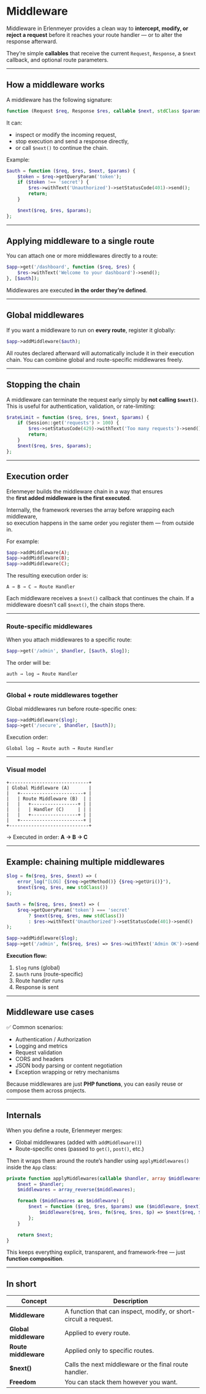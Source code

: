 # Middleware

Middleware in Erlenmeyer provides a clean way to **intercept, modify, or reject a request** before it reaches your route handler — or to alter the response afterward.

They’re simple **callables** that receive the current `Request`, `Response`, a `$next` callback, and optional route parameters.

---

## How a middleware works

A middleware has the following signature:

```php
function (Request $req, Response $res, callable $next, stdClass $params): void
```

It can:

- inspect or modify the incoming request,
- stop execution and send a response directly,
- or call `$next()` to continue the chain.

Example:

```php
$auth = function ($req, $res, $next, $params) {
    $token = $req->getQueryParam('token');
    if ($token !== 'secret') {
        $res->withText('Unauthorized')->setStatusCode(401)->send();
        return;
    }

    $next($req, $res, $params);
};
```

---

## Applying middleware to a single route

You can attach one or more middlewares directly to a route:

```php
$app->get('/dashboard', function ($req, $res) {
    $res->withText('Welcome to your dashboard')->send();
}, [$auth]);
```

Middlewares are executed **in the order they’re defined**.

---

## Global middlewares

If you want a middleware to run on **every route**, register it globally:

```php
$app->addMiddleware($auth);
```

All routes declared afterward will automatically include it in their execution chain.
You can combine global and route-specific middlewares freely.

---

## Stopping the chain

A middleware can terminate the request early simply by **not calling `$next()`**.
This is useful for authentication, validation, or rate-limiting:

```php
$rateLimit = function ($req, $res, $next, $params) {
    if (Session::get('requests') > 100) {
        $res->setStatusCode(429)->withText('Too many requests')->send();
        return;
    }
    $next($req, $res, $params);
};
```

---

## Execution order

Erlenmeyer builds the middleware chain in a way that ensures  
the **first added middleware is the first executed**.

Internally, the framework reverses the array before wrapping each middleware,  
so execution happens in the same order you register them — from outside in.

For example:

```php
$app->addMiddleware(A);
$app->addMiddleware(B);
$app->addMiddleware(C);
```

The resulting execution order is:

```
A → B → C → Route Handler
```

Each middleware receives a `$next()` callback that continues the chain.
If a middleware doesn’t call `$next()`, the chain stops there.

---

### Route-specific middlewares

When you attach middlewares to a specific route:

```php
$app->get('/admin', $handler, [$auth, $log]);
```

The order will be:

```
auth → log → Route Handler
```

---

### Global + route middlewares together

Global middlewares run before route-specific ones:

```php
$app->addMiddleware($log);
$app->get('/secure', $handler, [$auth]);
```

Execution order:

```
Global log → Route auth → Route Handler
```

---

### Visual model

```
+-----------------------------+
| Global Middleware (A)       |
|   +-----------------------+ |
|   | Route Middleware (B)  | |
|   |   +-----------------+ | |
|   |   | Handler (C)     | | |
|   |   +-----------------+ | |
|   +-----------------------+ |
+-----------------------------+
```

→ Executed in order: **A → B → C**

---

## Example: chaining multiple middlewares

```php
$log = fn($req, $res, $next) => (
    error_log("[LOG] {$req->getMethod()} {$req->getUri()}"),
    $next($req, $res, new stdClass())
);

$auth = fn($req, $res, $next) => (
    $req->getQueryParam('token') === 'secret'
        ? $next($req, $res, new stdClass())
        : $res->withText('Unauthorized')->setStatusCode(401)->send()
);

$app->addMiddleware($log);
$app->get('/admin', fn($req, $res) => $res->withText('Admin OK')->send(), [$auth]);
```

**Execution flow:**

1. `$log` runs (global)
2. `$auth` runs (route-specific)
3. Route handler runs
4. Response is sent

---

## Middleware use cases

✅ Common scenarios:

- Authentication / Authorization
- Logging and metrics
- Request validation
- CORS and headers
- JSON body parsing or content negotiation
- Exception wrapping or retry mechanisms

Because middlewares are just **PHP functions**, you can easily reuse or compose them across projects.

---

## Internals

When you define a route, Erlenmeyer merges:

- Global middlewares (added with `addMiddleware()`)
- Route-specific ones (passed to `get()`, `post()`, etc.)

Then it wraps them around the route’s handler using `applyMiddlewares()` inside the `App` class:

```php
private function applyMiddlewares(callable $handler, array $middlewares): callable {
    $next = $handler;
    $middlewares = array_reverse($middlewares);

    foreach ($middlewares as $middleware) {
        $next = function ($req, $res, $params) use ($middleware, $next) {
            $middleware($req, $res, fn($req, $res, $p) => $next($req, $res, $p), $params);
        };
    }

    return $next;
}
```

This keeps everything explicit, transparent, and framework-free — just **function composition**.

---

## In short

| Concept               | Description                                                      |
| --------------------- | ---------------------------------------------------------------- |
| **Middleware**        | A function that can inspect, modify, or short-circuit a request. |
| **Global middleware** | Applied to every route.                                          |
| **Route middleware**  | Applied only to specific routes.                                 |
| **$next()**           | Calls the next middleware or the final route handler.            |
| **Freedom**           | You can stack them however you want.                             |
